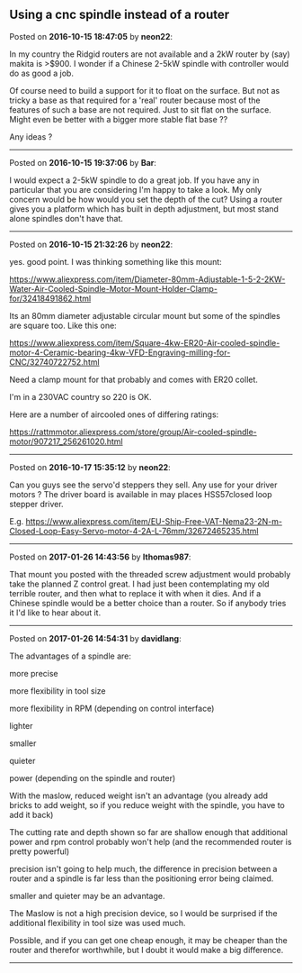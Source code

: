## Using a cnc spindle instead of a router
Posted on **2016-10-15 18:47:05** by **neon22**:

In my country the Ridgid routers are not available and a 2kW router by (say) makita is >$900. I wonder if a Chinese 2-5kW spindle with controller would do as good a job.

Of course need to build a support for it to float on the surface. But not as tricky a base as that required for a 'real' router because most of the features of such a base are not required. Just to sit flat on the surface. Might even be better with a bigger more stable flat base ?&quest;

Any ideas ?

---

Posted on **2016-10-15 19:37:06** by **Bar**:

I would expect a 2-5kW spindle to do a great job. If you have any in particular that you are considering I'm happy to take a look. My only concern would be how would you set the depth of the cut? Using a router gives you a platform which has built in depth adjustment, but most stand alone spindles don't have that.

---

Posted on **2016-10-15 21:32:26** by **neon22**:

yes. good point. I was thinking something like this mount:

https://www.aliexpress.com/item/Diameter-80mm-Adjustable-1-5-2-2KW-Water-Air-Cooled-Spindle-Motor-Mount-Holder-Clamp-for/32418491862.html



Its an 80mm diameter adjustable circular mount but some of the spindles are square too. Like this one:

https://www.aliexpress.com/item/Square-4kw-ER20-Air-cooled-spindle-motor-4-Ceramic-bearing-4kw-VFD-Engraving-milling-for-CNC/32740722752.html



Need a clamp mount for that probably and comes with ER20 collet.

I'm in a 230VAC country so 220 is OK.



Here are a number of aircooled ones of differing ratings:

https://rattmmotor.aliexpress.com/store/group/Air-cooled-spindle-motor/907217_256261020.html

---

Posted on **2016-10-17 15:35:12** by **neon22**:

Can you guys see the servo'd steppers they sell. Any use for your driver motors ? The driver board is available in may places HSS57closed loop stepper driver.

E.g. https://www.aliexpress.com/item/EU-Ship-Free-VAT-Nema23-2N-m-Closed-Loop-Easy-Servo-motor-4-2A-L-76mm/32672465235.html

---

Posted on **2017-01-26 14:43:56** by **lthomas987**:

That mount you posted with the threaded screw adjustment would probably take the planned Z control great.  I had just been contemplating my old terrible router, and then what to replace it with when it dies.  And if a Chinese spindle would be a better choice than a router.  So if anybody tries it I'd like to hear about it.

---

Posted on **2017-01-26 14:54:31** by **davidlang**:

The advantages of a spindle are:



more precise

more flexibility in tool size

more flexibility in RPM (depending on control interface)

lighter

smaller

quieter

power (depending on the spindle and router)



With the maslow, reduced weight isn't an advantage (you already add bricks to add weight, so if you reduce weight with the spindle, you have to add it back)



The cutting rate and depth shown so far are shallow enough that additional power and rpm control probably won't help (and the recommended router is pretty powerful)



precision isn't going to help much, the difference in precision between a router and a spindle is far less than the positioning error being claimed.



smaller and quieter may be an advantage.



The Maslow is not a high precision device, so I would be surprised if the additional flexibility in tool size was used much.

 

Possible, and if you can get one cheap enough, it may be cheaper than the router and therefor worthwhile, but I doubt it would make a big difference.

---

